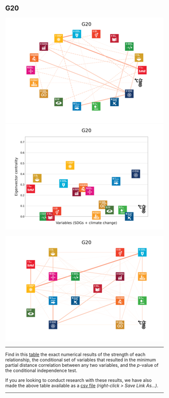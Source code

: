 ## G20

<img src="../G20/G20_circular_network_logos.png">
<img src="../G20/G20_eigenvector_centrality.png">
<br>
<br>
<img src="../G20/G20_multipartite_network_logos_cluster.png">

---

Find in this <a href="TLPH_website_tables_31-31.pdf" target="_blank">table</a> the exact numerical results of the strength of each relationship, the conditional set of variables that resulted in the minimum partial distance correlation between any two variables, and the _p_-value of the conditional independence test.

If you are looking to conduct research with these results, we have also made the above table available as a <a href="https://raw.githubusercontent.com/felix-laumann/SDG-networks/gh-pages/Results/csv/conditions_G20.csv" target="_blank" download>csv file</a> _(right-click > Save Link As...)_. 

---
